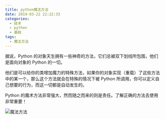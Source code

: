 ```yaml
---
title: python魔法方法
date: 2019-03-22 22:22:33
categories:
  - 技术
  - python
  - 基础
tags:
  - 魔法方法
---
```

据说，Python 的对象天生拥有一些神奇的方法，它们总被双下划线所包围，他们是面向对象的 Python 的一切。

他们是可以给你的类增加魔力的特殊方法，如果你的对象实现（重载）了这些方法中的某一个，那么这个方法就会在特殊的情况下被 Python 所调用，你可以定义自己想要的行为，而这一切都是自动发生的。

Python 的魔术方法非常强大，然而随之而来的则是责任。了解正确的方法去使用非常重要！

![魔法方法](https://gitee.com/bookandmusic/imgs/raw/master/uPic/2020%2005/魔法方法%20.png)